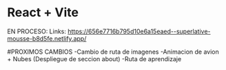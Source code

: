 # React + Vite

EN PROCESO:
Links: https://656e7716b795d10e6a15eaed--superlative-mousse-b8d5fe.netlify.app/

#PROXIMOS CAMBIOS
-Cambio de ruta de imagenes
-Animacion de avion + Nubes (Despliegue de seccion about)
-Ruta de aprendizaje
